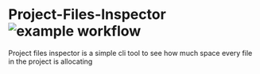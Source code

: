 # Project-Files-Inspector ![example workflow](https://github.com/kaancetinkayasf/Project-Files-Inspector/actions/workflows/ci.yml/badge.svg)



<p> Project files inspector is a simple cli tool to see how much space every file in the project is allocating </p>
